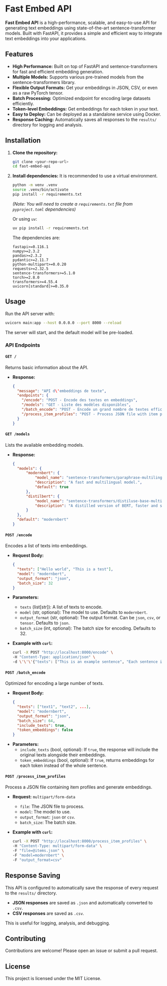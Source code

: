 # Fast Embed API

**Fast Embed API** is a high-performance, scalable, and easy-to-use API for generating text embeddings using state-of-the-art sentence-transformer models. Built with FastAPI, it provides a simple and efficient way to integrate text embeddings into your applications.

## Features

- **High Performance:** Built on top of FastAPI and sentence-transformers for fast and efficient embedding generation.
- **Multiple Models:** Supports various pre-trained models from the sentence-transformers library.
- **Flexible Output Formats:** Get your embeddings in JSON, CSV, or even as a raw PyTorch tensor.
- **Batch Processing:** Optimized endpoint for encoding large datasets efficiently.
- **Token-level Embeddings:** Get embeddings for each token in your text.
- **Easy to Deploy:** Can be deployed as a standalone service using Docker.
- **Response Caching:** Automatically saves all responses to the `results/` directory for logging and analysis.

## Installation

1.  **Clone the repository:**
    ```bash
    git clone <your-repo-url>
    cd fast-embed-api
    ```

2.  **Install dependencies:**
    It is recommended to use a virtual environment.
    ```bash
    python -m venv .venv
    source .venv/bin/activate
    pip install -r requirements.txt 
    ```
    *(Note: You will need to create a `requirements.txt` file from `pyproject.toml` dependencies)*

    Or using `uv`:
    ```bash
    uv pip install -r requirements.txt
    ```

    The dependencies are:
    ```
    fastapi>=0.116.1
    numpy>=2.3.2
    pandas>=2.3.2
    pydantic>=2.11.7
    python-multipart>=0.0.20
    requests>=2.32.5
    sentence-transformers>=5.1.0
    torch>=2.8.0
    transformers>=4.55.4
    uvicorn[standard]>=0.35.0
    ```

## Usage

Run the API server with:
```bash
uvicorn main:app --host 0.0.0.0 --port 8000 --reload
```
The server will start, and the default model will be pre-loaded.

### API Endpoints

#### `GET /`

Returns basic information about the API.

- **Response:**
  ```json
  {
    "message": "API d\'embeddings de texte",
    "endpoints": {
      "/encode": "POST - Encode des textes en embeddings",
      "/models": "GET - Liste des modèles disponibles",
      "/batch_encode": "POST - Encode un grand nombre de textes efficacement",
      "/process_item_profiles": "POST - Process JSON file with item profiles"
    }
  }
  ```

#### `GET /models`

Lists the available embedding models.

- **Response:**
  ```json
  {
    "models": {
        "modernbert": {
            "model_name": "sentence-transformers/paraphrase-multilingual-MiniLM-L12-v2",
            "description": "A fast and multilingual model.",
            "default": true
        },
        "distilbert": {
            "model_name": "sentence-transformers/distiluse-base-multilingual-cased-v1",
            "description": "A distilled version of BERT, faster and smaller."
        }
    },
    "default": "modernbert"
  }
  ```

#### `POST /encode`

Encodes a list of texts into embeddings.

- **Request Body:**
  ```json
  {
    "texts": ["Hello world", "This is a test"],
    "model": "modernbert",
    "output_format": "json",
    "batch_size": 32
  }
  ```
- **Parameters:**
    - `texts` (list[str]): A list of texts to encode.
    - `model` (str, optional): The model to use. Defaults to `modernbert`.
    - `output_format` (str, optional): The output format. Can be `json`, `csv`, or `tensor`. Defaults to `json`.
    - `batch_size` (int, optional): The batch size for encoding. Defaults to 32.

- **Example with `curl`:**
  ```bash
  curl -X POST "http://localhost:8000/encode" \
  -H "Content-Type: application/json" \
  -d \'\'\'{"texts": ["This is an example sentence", "Each sentence is converted"]}\'\'\'
  ```

#### `POST /batch_encode`

Optimized for encoding a large number of texts.

- **Request Body:**
  ```json
  {
    "texts": ["text1", "text2", ...],
    "model": "modernbert",
    "output_format": "json",
    "batch_size": 64,
    "include_texts": true,
    "token_embeddings": false
  }
  ```
- **Parameters:**
    - `include_texts` (bool, optional): If `true`, the response will include the original texts alongside their embeddings.
    - `token_embeddings` (bool, optional): If `true`, returns embeddings for each token instead of the whole sentence.

#### `POST /process_item_profiles`

Process a JSON file containing item profiles and generate embeddings.

- **Request:** `multipart/form-data`
    - `file`: The JSON file to process.
    - `model`: The model to use.
    - `output_format`: `json` or `csv`.
    - `batch_size`: The batch size.

- **Example with `curl`:**
  ```bash
  curl -X POST "http://localhost:8000/process_item_profiles" \
  -H "Content-Type: multipart/form-data" \
  -F "file=@items.json" \
  -F "model=modernbert" \
  -F "output_format=csv"
  ```

## Response Saving

This API is configured to automatically save the response of every request to the `results/` directory.
- **JSON responses** are saved as `.json` and automatically converted to `.csv`.
- **CSV responses** are saved as `.csv`.

This is useful for logging, analysis, and debugging.

## Contributing

Contributions are welcome! Please open an issue or submit a pull request.

## License

This project is licensed under the MIT License.
